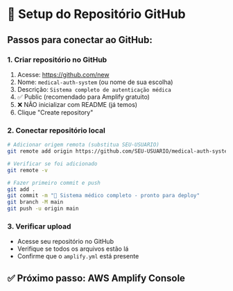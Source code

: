 # 📂 Setup do Repositório GitHub

## Passos para conectar ao GitHub:

### 1. Criar repositório no GitHub

1. Acesse: https://github.com/new
2. Nome: `medical-auth-system` (ou nome de sua escolha)
3. Descrição: `Sistema completo de autenticação médica`
4. ✅ Public (recomendado para Amplify gratuito)
5. ❌ NÃO inicializar com README (já temos)
6. Clique "Create repository"

### 2. Conectar repositório local

```bash
# Adicionar origem remota (substitua SEU-USUARIO)
git remote add origin https://github.com/SEU-USUARIO/medical-auth-system.git

# Verificar se foi adicionado
git remote -v

# Fazer primeiro commit e push
git add .
git commit -m "🚀 Sistema médico completo - pronto para deploy"
git branch -M main
git push -u origin main
```

### 3. Verificar upload

- Acesse seu repositório no GitHub
- Verifique se todos os arquivos estão lá
- Confirme que o `amplify.yml` está presente

## ✅ Próximo passo: AWS Amplify Console
